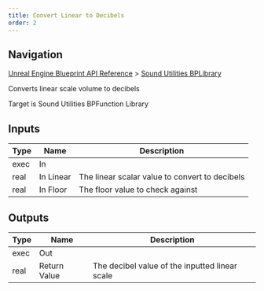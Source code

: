 ```yaml
---
title: Convert Linear to Decibels
order: 2
---
```

## Navigation

[Unreal Engine Blueprint API Reference](https://dev.epicgames.com/documentation/en-us/unreal-engine/BlueprintAPI) > [Sound Utilities BPLibrary](https://dev.epicgames.com/documentation/en-us/unreal-engine/BlueprintAPI/SoundUtilitiesBPLibrary)

Converts linear scale volume to decibels

Target is Sound Utilities BPFunction Library

## Inputs

| Type | Name | Description |
| --- | --- | --- |
| exec | In |  |
| real | In Linear | The linear scalar value to convert to decibels |
| real | In Floor | The floor value to check against |

## Outputs

| Type | Name | Description |
| --- | --- | --- |
| exec | Out |  |
| real | Return Value | The decibel value of the inputted linear scale |
